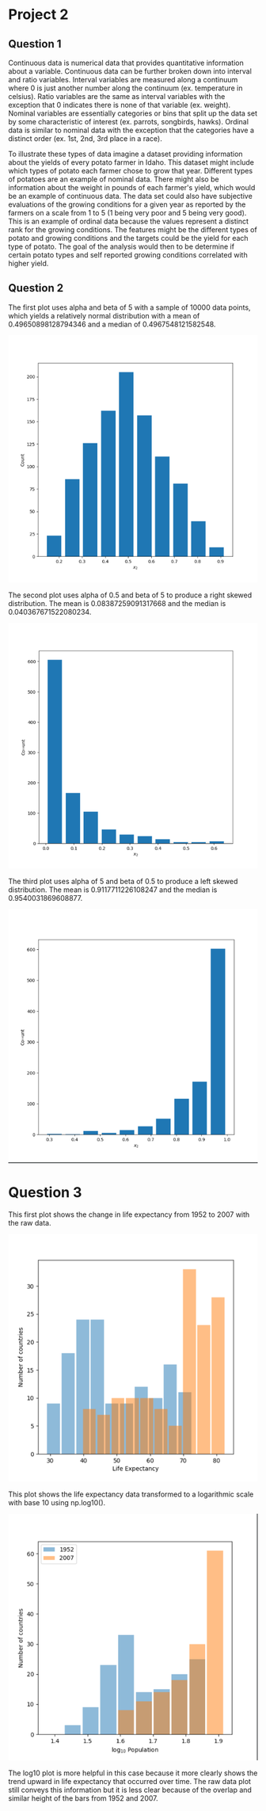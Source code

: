 # Project 2

## Question 1

Continuous data is numerical data that provides quantitative information about a variable. Continuous data can be further broken down into interval and ratio variables. Interval variables are measured along a continuum where 0 is just another number along the continuum (ex. temperature in celsius). Ratio variables are the same as interval variables with the exception that 0 indicates there is none of that variable (ex. weight). Nominal variables are essentially categories or bins that split up the data set by some characteristic of interest (ex. parrots, songbirds, hawks). Ordinal data is similar to nominal data with the exception that the categories have a distinct order (ex. 1st, 2nd, 3rd place in a race). 

To illustrate these types of data imagine a dataset providing information about the yields of every potato farmer in Idaho. This dataset might include which types of potato each farmer chose to grow that year. Different types of potatoes are an example of nominal data. There might also be information about the weight in pounds of each farmer's yield, which would be an example of continuous data. The data set could also have subjective evaluations of the growing conditions for a given year as reported by the farmers on a scale from 1 to 5 (1 being very poor and 5 being very good). This is an example of ordinal data because the values represent a distinct rank for the growing conditions. The features might be the different types of potato and growing conditions and the targets could be the yield for each type of potato. The goal of the analysis would then to be determine if certain potato types and self reported growing conditions correlated with higher yield. 


## Question 2

The first plot uses alpha and beta of 5 with a sample of 10000 data points, which yields a relatively normal distribution with a mean of 0.49650898128794346 and a median of 0.4967548121582548.

![](normal.png)

The second plot uses alpha of 0.5 and beta of 5 to produce a right skewed distribution. The mean is 0.08387259091317668 and the median is 0.040367671522080234.

![](rightskew.png)

The third plot uses alpha of 5 and beta of 0.5 to produce a left skewed distribution. The mean is 0.9117711226108247 and the median is 0.9540031869608877.

![](leftskew.png)

# Question 3

This first plot shows the change in life expectancy from 1952 to 2007 with the raw data. 

![](rawlifeExp.png)

This plot shows the life expectancy data transformed to a logarithmic scale with base 10 using np.log10().

![](loglifeExp.png)

The log10 plot is more helpful in this case because it more clearly shows the trend upward in life expectancy that occurred over time. The raw data plot still conveys this information but it is  less clear because of the overlap and similar height of the bars from 1952 and 2007.
